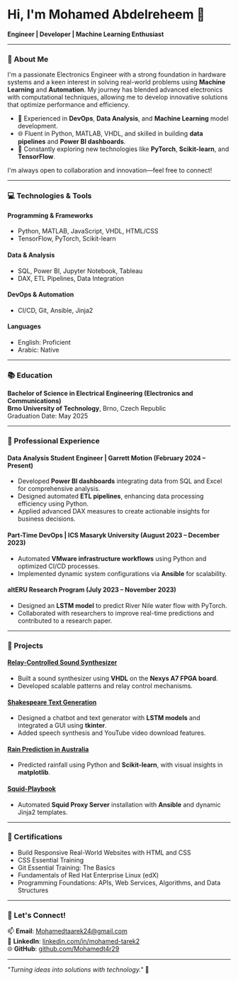 # Hi, I'm Mohamed Abdelreheem 👋  
**Engineer | Developer | Machine Learning Enthusiast**

---

### 🌟 About Me
I'm a passionate Electronics Engineer with a strong foundation in hardware systems and a keen interest in solving real-world problems using **Machine Learning** and **Automation**. My journey has blended advanced electronics with computational techniques, allowing me to develop innovative solutions that optimize performance and efficiency.  

- 🔧 Experienced in **DevOps**, **Data Analysis**, and **Machine Learning** model development.  
- 🌐 Fluent in Python, MATLAB, VHDL, and skilled in building **data pipelines** and **Power BI dashboards**.  
- 🧠 Constantly exploring new technologies like **PyTorch**, **Scikit-learn**, and **TensorFlow**.  

I'm always open to collaboration and innovation—feel free to connect!  

---

### 💻 Technologies & Tools  
#### **Programming & Frameworks**  
- Python, MATLAB, JavaScript, VHDL, HTML/CSS  
- TensorFlow, PyTorch, Scikit-learn  

#### **Data & Analysis**  
- SQL, Power BI, Jupyter Notebook, Tableau  
- DAX, ETL Pipelines, Data Integration  

#### **DevOps & Automation**  
- CI/CD, Git, Ansible, Jinja2  

#### **Languages**  
- English: Proficient  
- Arabic: Native  

---

### 📚 Education  
**Bachelor of Science in Electrical Engineering (Electronics and Communications)**  
**Brno University of Technology**, Brno, Czech Republic  
Graduation Date: May 2025  

---

### 🏢 Professional Experience  

#### **Data Analysis Student Engineer | Garrett Motion** (February 2024 – Present)  
- Developed **Power BI dashboards** integrating data from SQL and Excel for comprehensive analysis.  
- Designed automated **ETL pipelines**, enhancing data processing efficiency using Python.  
- Applied advanced DAX measures to create actionable insights for business decisions.  

#### **Part-Time DevOps | ICS Masaryk University** (August 2023 – December 2023)  
- Automated **VMware infrastructure workflows** using Python and optimized CI/CD processes.  
- Implemented dynamic system configurations via **Ansible** for scalability.  

#### **altERU Research Program** (July 2023 – November 2023)  
- Designed an **LSTM model** to predict River Nile water flow with PyTorch.  
- Collaborated with researchers to improve real-time predictions and contributed to a research paper.  

---

### 🚀 Projects  

#### **[Relay-Controlled Sound Synthesizer](https://github.com/Mohamedt4r29/Relay-Controlled-Sound-Synthesizer)**  
- Built a sound synthesizer using **VHDL** on the **Nexys A7 FPGA board**.  
- Developed scalable patterns and relay control mechanisms.  

#### **[Shakespeare Text Generation](https://github.com/Mohamedt4r29/Shakespear_Text_Generation)**  
- Designed a chatbot and text generator with **LSTM models** and integrated a GUI using **tkinter**.  
- Added speech synthesis and YouTube video download features.  

#### **[Rain Prediction in Australia](https://github.com/Mohamedt4r29/Rain-Australia-Machin-learning)**  
- Predicted rainfall using Python and **Scikit-learn**, with visual insights in **matplotlib**.  

#### **[Squid-Playbook](https://github.com/Mohamedt4r29/squid-playbook)**  
- Automated **Squid Proxy Server** installation with **Ansible** and dynamic Jinja2 templates.  

---

### 📜 Certifications  
- Build Responsive Real-World Websites with HTML and CSS  
- CSS Essential Training  
- Git Essential Training: The Basics  
- Fundamentals of Red Hat Enterprise Linux (edX)  
- Programming Foundations: APIs, Web Services, Algorithms, and Data Structures  

---

### 🌟 Let's Connect!  
📫 **Email**: [Mohamedtaarek24@gmail.com](mailto:Mohamedtaarek24@gmail.com)  
💼 **LinkedIn**: [linkedin.com/in/mohamed-tarek2](https://www.linkedin.com/in/mohamed-tarek2/)  
🌐 **GitHub**: [github.com/Mohamedt4r29](https://github.com/Mohamedt4r29)  

---
_"Turning ideas into solutions with technology."_ 🚀

